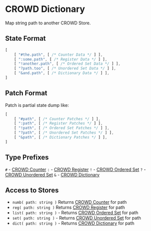 # CROWD Dictionary

Map string path to another CROWD Store.

## State Format

```javascript
[
	[ "#the.path", [ /* Counter Data */ ] ],
	[ ":some.path", [ /* Register Data */ ] ],
	[ "!another.path", [ /* Ordered Set Data */ ] ],
	[ "?path.too", [ /* Unordered Set Data */ ] ],
	[ "&and.path", [ /* Dictionary Data */ ] ],
]
```

## Patch Format

Patch is partial state dump like:

```javascript
[
	[ "#path", [ /* Counter Patches */ ] ],
	[ ":path", [ /* Register Patches */ ] ],
	[ "!path", [ /* Ordered Set Patches */ ] ],
	[ "?path", [ /* Unordered Set Patches */ ] ],
	[ "&path", [ /* Dictionary Patches */ ] ],
]
```

## Type Prefixes

`#` - [CROWD Counter](../numb)
`:` - [CROWD Register](../reg)
`!` - [CROWD Ordered Set](../list)
`?` - [CROWD Unordered Set](../set)
`&` - [CROWD Dictionary](../dict)

## Access to Stores

- `numb( path: string )` Returns [CROWD Counter](../numb) for path
- `reg( path: string )` Returns [CROWD Register](../reg) for path
- `list( path: string )` - Returns [CROWD Ordered Set](../list) for path
- `set( path: string )` - Returns [CROWD Unordered Set](../set) for path
- `dict( path: string )` - Returns [CROWD Dictionary](../dict) for path

